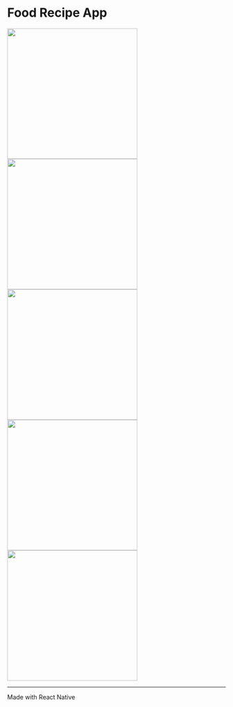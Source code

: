 <h1>Food Recipe App</h1>

<img height="300" src="https://github.com/pablogarciadegregorio/React_Native_MealPrep_app/assets/129775284/b345664d-1eea-4f5d-bc4b-32ca2e309833">
<img height="300" src="https://github.com/pablogarciadegregorio/React_Native_MealPrep_app/assets/129775284/bad2d4c0-ac48-4a63-ab00-c90363d82160">
<img height="300" src="https://github.com/pablogarciadegregorio/React_Native_MealPrep_app/assets/129775284/612fe980-0aeb-430c-9bca-901286d15d81">
<img height="300" src="https://github.com/pablogarciadegregorio/React_Native_MealPrep_app/assets/129775284/9e50071a-c1f9-4b7c-ba51-2545b99468b0">
<img height="300" src="https://github.com/pablogarciadegregorio/React_Native_MealPrep_app/assets/129775284/9badaed7-bf75-41b9-b54d-47ce9bc480c7">
<br>
<hr>
<p>Made with React Native</p>
